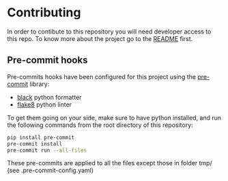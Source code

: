 # Contributing

In order to contibute to this repository you will need developer access to this repo. 
To know more about the project go to the [README](README.md) first.

## Pre-commit hooks

Pre-commits hooks have been configured for this project using the 
[pre-commit](https://pre-commit.com/) library:

- [black](https://github.com/psf/black) python formatter
- [flake8](https://flake8.pycqa.org/en/latest/) python linter

To get them going on your side, make sure to have python installed, and run the 
following commands from the root directory of this repository:

```bash
pip install pre-commit
pre-commit install
pre-commit run --all-files
```

These pre-commits are applied to all the files except those in folder tmp/
(see .pre-commit-config.yaml)